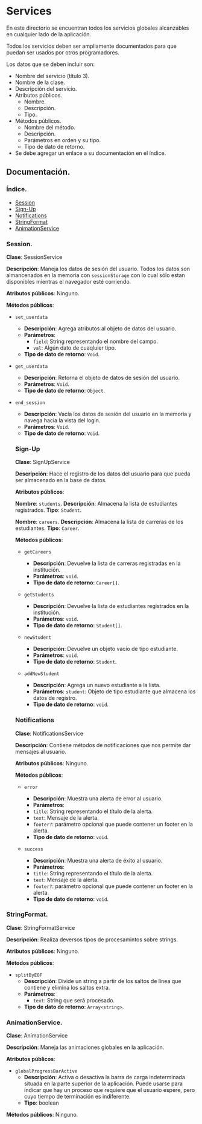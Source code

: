 # Services

En este directorio se encuentran todos los servicios globales alcanzables en
cualquier lado de la aplicación.

Todos los servicios deben ser ampliamente documentados para que puedan ser usados por otros programadores.

Los datos que se deben incluir son:

* Nombre del servicio (título 3).
* Nombre de la clase.
* Descripción del servicio.
* Atributos públicos.
  * Nombre.
  * Descripción.
  * Tipo.
* Métodos públicos.
  * Nombre del método.
  * Descripción.
  * Parámetros en orden y su tipo.
  * Tipo de dato de retorno.
* Se debe agregar un enlace a su documentación en el índice.

## Documentación.

### Índice.

* [Session](#session)
* [Sign-Up](#sign-up)
* [Notifications](#notifications)
* [StringFormat](#stringformat)
* [AnimationService](#animationservice)

### Session.

**Clase**: SessionService

**Descripción**: Maneja los datos de sesión del usuario. Todos los datos son almancenados en la memoria con `sessionStorage` con lo cual
sólo estan disponibles mientras el navegador esté corriendo.

**Atributos públicos**: Ninguno.

**Métodos públicos**:

* `set_userdata`
  * **Descripción**: Agrega atributos al objeto de datos del usuario.
  * **Parámetros**: 
    * `field`: String representando el nombre del campo.
    * `val`: Algún dato de cuaqluier tipo.
  * **Tipo de dato de retorno**: `Void`.
* `get_userdata`
  * **Descripción**: Retorna el objeto de datos de sesión del usuario.
  * **Parámetros**: `Void`.
  * **Tipo de dato de retorno**: `Object`.
* `end_session`
  * **Descripción**: Vacía los datos de sesión del usuario en la memoria y navega hacia la vista del login.
  * **Parámetros**: `Void`.
  * **Tipo de dato de retorno**: `Void`.

  ### Sign-Up
  
  **Clase**: SignUpService

  **Descripción**: Hace el registro de los datos del usuario para que pueda ser almacenado en la base de datos.

  **Atributos públicos**:

    **Nombre**: `students`.
    **Descripción**: Almacena la lista de estudiantes registrados.
    **Tipo**: `Student`.

    **Nombre**: `careers`.
    **Descripción**: Almacena la lista de carreras de los estudiantes.
    **Tipo**: `Career`.

    **Métodos públicos**:

    * `getCareers`
      * **Descripción**: Devuelve la lista de carreras registradas en la institución.
      * **Parámetros**: `void`.
      * **Tipo de dato de retorno**: `Career[]`.

    * `getStudents`
      * **Descripción**: Devuelve la lista de estudiantes registrados en la institución.
      * **Parámetros**: `void`.
      * **Tipo de dato de retorno**: `Student[]`.

    * `newStudent`
      * **Descripción**: Devuelve un objeto vacío de tipo estudiante.
      * **Parámetros**: `void`.
      * **Tipo de dato de retorno**: `Student`.

    * `addNewStudent`
      * **Descripción**: Agrega un nuevo estudiante a la lista.
      * **Parámetros**: `student`: Objeto de tipo estudiante que almacena los datos de registro.
      * **Tipo de dato de retorno**: `void`.

  ### Notifications

  **Clase**: NotificationsService

  **Descripción**: Contiene métodos de notificaciones que nos permite dar mensajes al usuario.

  **Atributos públicos**: Ninguno.

  **Métodos públicos**:

    * `error`
      * **Descripción**: Muestra una alerta de error al usuario.
      * **Parámetros**: 
      * `title`: String representando el título de la alerta.
      * `text`: Mensaje de la alerta.
      * `footer?`: parámetro opcional que puede contener un footer en la alerta. 
      * **Tipo de dato de retorno**: `void`.

    * `success`
      * **Descripción**: Muestra una alerta de éxito al usuario.
      * **Parámetros**: 
      * `title`: String representando el título de la alerta.
      * `text`: Mensaje de la alerta.
      * `footer?`: parámetro opcional que puede contener un footer en la alerta. 
      * **Tipo de dato de retorno**: `void`.

### StringFormat.

**Clase**: StringFormatService

**Descripción**: Realiza deversos tipos de procesamintos sobre strings.

**Atributos públicos**: Ninguno.

**Métodos públicos**:

* `splitByEOF`
  * **Descripción**: Divide un string a partir de los saltos de línea que contiene y elimina los saltos extra.
  * **Parámetros**: 
    * `text`: String que será procesado.
  * **Tipo de dato de retorno**: `Array<string>`.

### AnimationService.

**Clase**: AnimationService

**Descripción**: Maneja las animaciones globales en la aplicación.

**Atributos públicos**:

* `globalProgressBarActive`
  * **Descripción**:
    Activa o desactiva la barra de carga indeterminada situada en la parte superior
    de la aplicación. Puede usarse para indicar que hay un proceso que requiere
    que el usuario espere, pero cuyo tiempo de terminación es indiferente.
  * **Tipo**: boolean

**Métodos públicos**: Ninguno.
